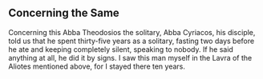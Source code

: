 ## Concerning the Same

Concerning this Abba Theodosios the solitary, Abba Cyriacos, his disciple, told us that he spent thirty-five years as a solitary, fasting two days before he ate and keeping completely silent, speaking to nobody. If he said anything at all, he did it by signs. I saw this man myself in the Lavra of the Aliotes mentioned above, for I stayed there ten years.
